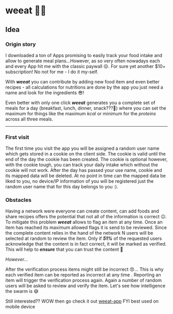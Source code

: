 # weeat 🍏🍒 

## Idea
### Origin story
I downloaded a ton of Apps promising to easily track your food intake and allow to generate meal plans...However, as so very often nowadays each and every App hit me with the classic paywall 😒. For sure yet another $10+ subscription! No not for me - I do it my-self. 

With ***weeat*** you can contribute by adding new food item and even better recipes - all calculations for nutritions are done by the app you just need a name and look for the ingredients 😎! 

Even better with only one click ***weeat*** generates you a complete set of meals for a day (breakfast, lunch, dinner, snack???🤤) where you can set the maximum for things like the maximum *kcal* or minimum for the *proteins* across all three meals. 
<hr>

### First visit

The first time you visit the app you will be assigned a random user name which gets stored in a cookie on the client side. The cookie is valid until the end of the day the cookie has been created. The cookie is optional however, with the cookie tough, you can track your daily intake which without the cookie will not work. After the day has passed your use name, cookie and its mapped data will be deleted. At no point in time can the mapped data be liked to you, no device/IP information of you will be registered just the random user name that for this day belongs to you :).

### Obstacles
Having a network were everyone can create content, can add foods and share recipes offers the potential that not all of the information is correct 😐. To mitigate this problem ***weeat*** allows to flag an item at any time. Once an item has reached its maximum allowed flags it is send to be reviewed. Since the complete content relies in the hand of the network N users will be selected at random to review the item.
Only if ***51%*** of the requested users acknowledge that the content is in fact correct, it will be marked as verified.
This will help to ***ensure*** that you can trust the content 🤝

*However...*

After the verification process items might still be incorrect 😠... This is why each verified item can be reported as incorrect at any time . Reporting an item will trigger the verification process again. Again a number of random users will be asked to review and verify the item. Let's see how intelligence the swarm is 😅


Still interested?? WOW then go check it out [weeat-app](https://weeat-app.pages.dev/) FYI best used on mobile device
